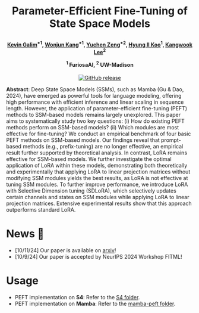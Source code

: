 <h1 align="center"> <p>Parameter-Efficient Fine-Tuning of State Space Models</p></h1>
<h4 align="center">
    <p>
      <a href="https://scholar.google.com/citations?user=G1EpeWYAAAAJ&hl=en" target="_blank">Kevin Galim</a><sup>*1</sup>, <a href="https://scholar.google.com/citations?user=Q-ARWkwAAAAJ&hl=eh" target="_blank">Wonjun Kang</a><sup>*1</sup>, <a href="https://yzeng58.github.io/zyc_cv/" target="_blank">Yuchen Zeng</a><sup>*2</sup>, <a href="http://cvml.ajou.ac.kr/wiki/index.php/Professor" target="_blank">Hyung Il Koo</a><sup>1</sup>, <a href="https://kangwooklee.com/aboutme/" target="_blank">Kangwook Lee</a><sup>2</sup>
  </p>
  <p>
    <sup>1</sup> FuriosaAI, <sup>2</sup> UW-Madison
   </p>
    </h4>
<p align="center">
    <a href="https://arxiv.org/abs/2410.09016">
        <img alt="GitHub release" src="https://img.shields.io/badge/arXiv-2410.09016-b31b1b.svg">
    </a>
</p>

**Abstract**: Deep State Space Models (SSMs), such as Mamba (Gu & Dao, 2024), have emerged as powerful tools for language modeling, offering high performance with efficient inference and linear scaling in sequence length. However, the application of parameter-efficient fine-tuning (PEFT) methods to SSM-based models remains largely unexplored. This paper aims to systematically study two key questions: (i) How do existing PEFT methods perform on SSM-based models? (ii) Which modules are most effective for fine-tuning? We conduct an empirical benchmark of four basic PEFT methods on SSM-based models. Our findings reveal that prompt-based methods (e.g., prefix-tuning) are no longer effective, an empirical result further supported by theoretical analysis. In contrast, LoRA remains effective for SSM-based models. We further investigate the optimal application of LoRA within these models, demonstrating both theoretically and experimentally that applying LoRA to linear projection matrices without modifying SSM modules yields the best results, as LoRA is not effective at tuning SSM modules. To further improve performance, we introduce LoRA with Selective Dimension tuning (SDLoRA), which selectively updates certain channels and states on SSM modules while applying LoRA to linear projection matrices. Extensive experimental results show that this approach outperforms standard LoRA.

# News  🚀

* [10/11/24] Our paper is available on <a href="https://arxiv.org/abs/2410.09016">arxiv</a>!
* [10/9/24] Our paper is accepted by NeurIPS 2024 Workshop FITML!

# Usage

* PEFT implementation on **S4**: Refer to the [S4 folder](./S4).
* PEFT implementation on **Mamba**: Refer to the [mamba-peft folder](./mamba-peft).


